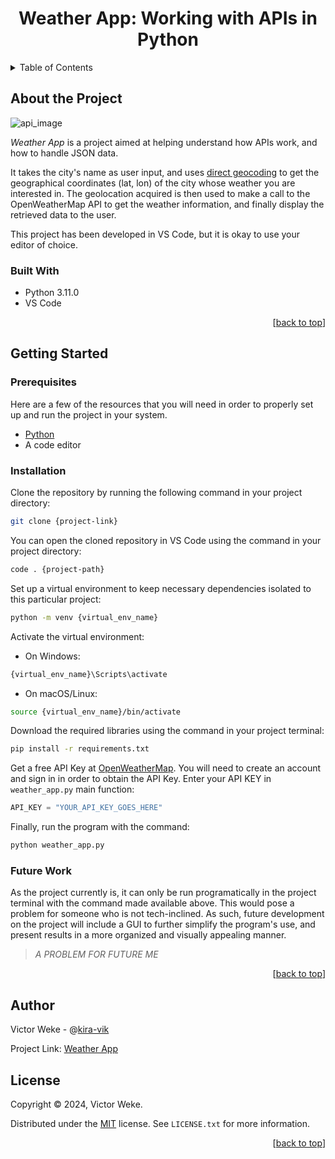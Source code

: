 <a name="readme-top"></a>
<h1 align="center">Weather App: Working with APIs in Python</h1>


<!-- TABLE OF CONTENTS -->
<details>
  <summary>Table of Contents</summary>
  <ol>
    <li>
      <a href="#about-the-project">About The Project</a>
      <ul>
        <li><a href="#built-with">Built With</a></li>
      </ul>
    </li>
    <li>
      <a href="#getting-started">Getting Started</a>
      <ul>
        <li><a href="#prerequisites">Prerequisites</a></li>
        <li><a href="#installation">Installation</a></li>
        <li><a href="#future-work">Future Work</a></li>
      </ul>
    </li>
    <li><a href="#author">Author</a></li>
    <li><a href="#license">License</a></li>
  </ol>
</details>



<!--ABOUT THE PROJECT-->
## About the Project

![api_image](https://github.com/kira-vik/weather-app-api-project/assets/35596661/ea963511-7590-43d8-930c-3bb094dda74d)

_Weather App_ is a project aimed at helping understand how APIs work, and how to handle JSON data. 

It takes the city's name as user input, and uses [direct geocoding](https://openweathermap.org/api/geocoding-api) to get the geographical coordinates (lat, lon) of the city whose weather you are interested in. The geolocation acquired is then used to make a call to the OpenWeatherMap API to get the weather information, and finally display the retrieved data to the user. 

This project has been developed in VS Code, but it is okay to use your editor of choice. 


### Built With
- Python 3.11.0
- VS Code

<p align="right">
     [<a href="#readme-top">back to top</a>]
</p>



<!--GETTING STARTED-->
## Getting Started

### Prerequisites

Here are a few of the resources that you will need in order to properly set up and run the project in your system. 
- [Python](https://www.python.org/downloads/)
- A code editor


### Installation

Clone the repository by running the following command in your project directory:

```bash
git clone {project-link}
```

You can open the cloned repository in VS Code using the command in your project directory:
```bash
code . {project-path}
```

Set up a virtual environment to keep necessary dependencies isolated to this particular project:
```bash
python -m venv {virtual_env_name}
```

Activate the virtual environment:
- On Windows: 
```bash
{virtual_env_name}\Scripts\activate
```

- On macOS/Linux:
```bash
source {virtual_env_name}/bin/activate
```

Download the required libraries using the command in your project terminal:
```bash
pip install -r requirements.txt
```

Get a free API Key at [OpenWeatherMap](https://openweathermap.org/). You will need to create an account and sign in in order to obtain the API Key. Enter your API KEY in `weather_app.py` main function:
```python
API_KEY = "YOUR_API_KEY_GOES_HERE"
```

Finally, run the program with the command:
```bash
python weather_app.py
```

### Future Work

As the project currently is, it can only be run programatically in the project terminal with the command made available above. This would pose a problem for someone who is not tech-inclined. As such, future development on the project will include a GUI to further simplify the program's use, and present results in a more organized and visually appealing manner. 

> _A PROBLEM FOR FUTURE ME_


<p align="right">
     [<a href="#readme-top">back to top</a>]
</p>


<!--AUTHOR-->
## Author
Victor Weke - @[kira-vik](https://github.com/kira-vik)

Project Link: [Weather App](https://github.com/kira-vik/weather-app-api-project)


<!--LICENSE-->
## License
Copyright © 2024, Victor Weke.

Distributed under the [MIT](https://choosealicense.com/licenses/mit/) license. See `LICENSE.txt` for more information. 


<p align="right">
     [<a href="#readme-top">back to top</a>]
</p>
